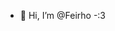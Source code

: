 - 👋 Hi, I’m @Feirho
-:3

<!---
Feirho/Feirho is a ✨ special ✨ repository because its `README.md` (this file) appears on your GitHub profile.
You can click the Preview link to take a look at your changes.
--->

